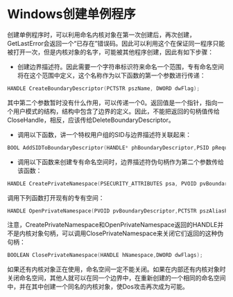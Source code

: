 # Windows创建单例程序

创建单例程序时，可以利用命名内核对象在第一次创建后，再次创建，GetLastError会返回一个“已存在”错误码。因此可以利用这个在保证同一程序只能被打开一次，但是内核对象的名字，可能被其他程序创建，因此有如下步骤：

- 创建边界描述符。因此需要一个字符串标识符来命名一个范围，专有命名空间将在这个范围中定义，这个名称作为以下函数的第一个参数进行传递：

~~~c
HANDLE CreateBoundaryDescriptor(PCTSTR pszName, DWORD dwFlag);
~~~

其中第二个参数暂时没有什么作用，可以传递一个0。返回值是一个指针，指向一个用户模式的结构，结构中包含了边界的定义。因此，不能把返回的句柄值传给CloseHandle，相反，应该传给DeleteBoundaryDescriptor。

- 调用以下函数，讲一个特权用户组的SID与边界描述符关联起来：

~~~c
BOOL AddSIDToBoundaryDescriptor(HANDLE* phBoundaryDescriptor,PSID pRequiredSid);
~~~

- 调用以下函数来创建专有命名空间时，边界描述符伪句柄作为第二个参数传给该函数：

~~~c
HANDLE CreatePrivateNamespace(PSECURITY_ATTRIBUTES psa, PVOID pvBoundaryDescriptor,PCTSTR pszAliasPrefix);
~~~

调用下列函数打开现有的专有空间：

~~~c
HANDLE OpenPrivateNamespace(PVOID pvBoundaryDescriptor,PCTSTR pszAliasPrefix);
~~~

注意，CreatePrivateNamespace和OpenPrivateNamespace返回的HANDLE并不是内核对象句柄，可以调用ClosePrivateNamespace来关闭它们返回的这种伪句柄：

~~~c
BOOLEAN ClosePrivateNamespace(HANDLE hNamespace,DWORD dwFlags);
~~~

如果还有内核对象正在使用，命名空间一定不能关闭。如果在内部还有内核对象时关闭命名空间，其他人就可以在同一个边界中，在重新创建的一个相同的命名空间中，并在其中创建一个同名的内核对象，使Dos攻击再次成为可能。